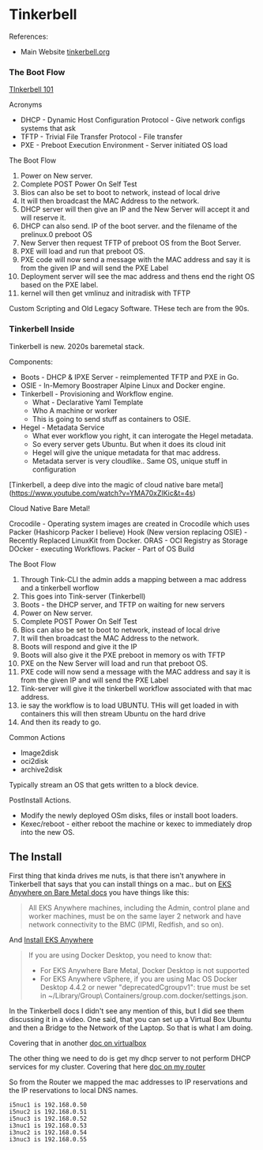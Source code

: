 # Tinkerbell

References:
 * Main Website [tinkerbell.org](https://tinkerbell.org)

### The Boot Flow
[TInkerbell 101](https://www.youtube.com/watch?v=Y04eCSKaQCc)

Acronyms
 * DHCP -  Dynamic Host Configuration Protocol - Give network configs systems that ask
 * TFTP - Trivial File Transfer Protocol - File transfer
 * PXE - Preboot Execution Environment - Server initiated OS load

The Boot Flow
1. Power on New server. 
2. Complete POST Power On Self Test
4. Bios can also be set to boot to network, instead of local drive
5. It will then broadcast the MAC Address to the network. 
6. DHCP server will then give an IP and the New Server will accept it and will reserve it. 
7. DHCP can also send. IP of the boot server. and the filename of the prelinux.0 preboot OS
8. New Server then request TFTP of preboot OS  from the Boot Server. 
9. PXE will load and run that preboot OS.  
10. PXE code will now send a message with the MAC address and say it is from the given IP and will send the PXE Label
11. Deployment server will see the mac address and thens end the right OS based on the PXE label. 
12. kernel will then get vmlinuz and initradisk with TFTP

Custom Scripting and Old Legacy Software.  THese tech are from the 90s.

### Tinkerbell Inside

Tinkerbell is new. 2020s baremetal stack. 

Components: 
 * Boots - DHCP & IPXE Server - reimplemented TFTP and PXE in Go. 
 * OSIE - In-Memory Boostraper Alpine Linux and Docker engine.
 * Tinkerbell - Provisioning and Workflow engine.  
   * What - Declarative Yaml Template
   * Who A machine or worker
   * This is going to send stuff as containers to OSIE.  
 * Hegel - Metadata Service
   * What ever workflow you right, it can interogate the Hegel metadata.  
   * So every server gets Ubuntu.  But when it does its cloud init
   * Hegel will give the unique metadata for that mac address. 
   * Metadata server is very cloudlike..  Same OS, unique stuff in configuration

[Tinkerbell, a deep dive into the magic of cloud native bare metal]   (https://www.youtube.com/watch?v=YMA70xZlKic&t=4s)

Cloud Native Bare Metal!

Crocodile - Operating system images are created in Crocodile which uses Packer (Hashicorp Packer I believe)
Hook (New version replacing OSIE) - Recently Replaced LinuxKit from Docker. 
ORAS - OCI Registry as Storage 
DOcker - executing Workflows. 
Packer - Part of OS Build

The Boot Flow
1. Through Tink-CLI the admin adds a mapping between a mac address and a tinkerbell worflow
2. This goes into Tink-server (Tinkerbell)
3. Boots - the DHCP server, and TFTP on waiting for new servers 
4. Power on New server. 
2. Complete POST Power On Self Test
4. Bios can also be set to boot to network, instead of local drive
5. It will then broadcast the MAC Address to the network. 
6. Boots will respond and give it the IP
7. Boots will also give it the PXE preboot in memory os with TFTP
8. PXE on the New Server will load and run that preboot OS.  
10. PXE code will now send a message with the MAC address and say it is from the given IP and will send the PXE Label
11. Tink-server will give it the tinkerbell workflow associated with that mac address.  
12. ie say the workflow is to load UBUNTU. THis will get loaded in with containers this will then stream Ubuntu on the hard drive
13. And then its ready to go. 

Common Actions
 * Image2disk
 * oci2disk
 * archive2disk

Typically stream an OS that gets written to a block device. 

PostInstall Actions. 
 * Modify the newly deployed OSm disks, files or install boot loaders. 
 * Kexec/reboot - either reboot the machine or kexec to immediately drop into the new OS.


## The Install 

First thing that kinda drives me nuts, is that there isn't anywhere in Tinkerbell that
says that you can install things on a mac.. but on [EKS Anywhere on Bare Metal docs](https://anywhere.eks.amazonaws.com/docs/reference/baremetal/bare-prereq/)
you have things like this:

> All EKS Anywhere machines, including the Admin, control plane and worker machines, must be on the same 
> layer 2 network and have network connectivity to the BMC (IPMI, Redfish, and so on).

And [Install EKS Anywhere](https://anywhere.eks.amazonaws.com/docs/getting-started/install/)

>If you are using Docker Desktop, you need to know that:
> * For EKS Anywhere Bare Metal, Docker Desktop is not supported
> * For EKS Anywhere vSphere, if you are using Mac OS Docker Desktop 4.4.2 or newer 
> "deprecatedCgroupv1": true must be set in 
> ~/Library/Group\ Containers/group.com.docker/settings.json.
 
In the Tinkerbell docs I didn't see any mention of this, but I did see them discussing it 
in a video.  One said, that you can set up a Virtual Box Ubuntu and then a Bridge to the Network
of the Laptop.  So that is what I am doing.  

Covering that in another [doc on virtualbox](virtualbox.md)

The other thing we need to do is get my dhcp server to not perform DHCP services 
for my cluster.  Covering that here [doc on my router](router.md)

So from the Router we mapped the mac addresses to IP reservations and the IP reservations 
to local DNS names. 


    i5nuc1 is 192.168.0.50
    i5nuc2 is 192.168.0.51
    i5nuc3 is 192.168.0.52
    i3nuc1 is 192.168.0.53
    i3nuc2 is 192.168.0.54
    i3nuc3 is 192.168.0.55